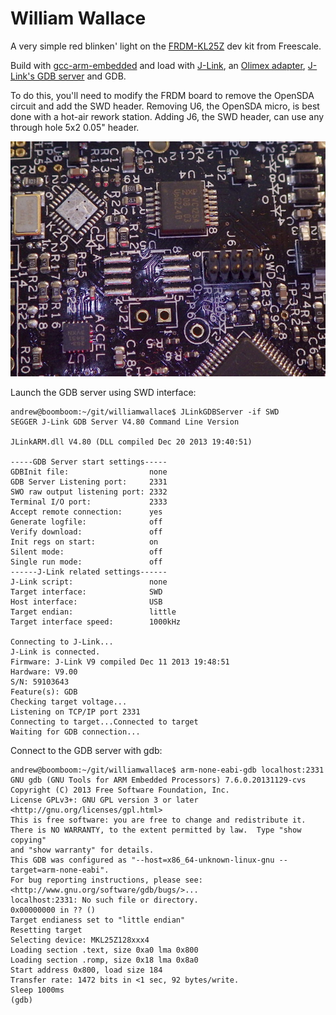 William Wallace
===============

A very simple red blinken' light on the [FRDM-KL25Z][0] dev kit from Freescale.

Build with [gcc-arm-embedded][1] and load with [J-Link][2], an [Olimex
adapter][3], [J-Link's GDB server][4] and GDB.

To do this, you'll need to modify the FRDM board to remove the OpenSDA circuit
and add the SWD header.  Removing U6, the OpenSDA micro, is best done with a
hot-air rework station.  Adding J6, the SWD header, can use any through hole 5x2
0.05" header.

<img src="./removesda.jpg" />

Launch the GDB server using SWD interface:

```
andrew@boomboom:~/git/williamwallace$ JLinkGDBServer -if SWD
SEGGER J-Link GDB Server V4.80 Command Line Version

JLinkARM.dll V4.80 (DLL compiled Dec 20 2013 19:40:51)

-----GDB Server start settings-----
GDBInit file:                  none
GDB Server Listening port:     2331
SWO raw output listening port: 2332
Terminal I/O port:             2333
Accept remote connection:      yes
Generate logfile:              off
Verify download:               off
Init regs on start:            on
Silent mode:                   off
Single run mode:               off
------J-Link related settings------
J-Link script:                 none
Target interface:              SWD
Host interface:                USB
Target endian:                 little
Target interface speed:        1000kHz

Connecting to J-Link...
J-Link is connected.
Firmware: J-Link V9 compiled Dec 11 2013 19:48:51
Hardware: V9.00
S/N: 59103643
Feature(s): GDB
Checking target voltage...
Listening on TCP/IP port 2331
Connecting to target...Connected to target
Waiting for GDB connection...
```

Connect to the GDB server with gdb:

```
andrew@boomboom:~/git/williamwallace$ arm-none-eabi-gdb localhost:2331
GNU gdb (GNU Tools for ARM Embedded Processors) 7.6.0.20131129-cvs
Copyright (C) 2013 Free Software Foundation, Inc.
License GPLv3+: GNU GPL version 3 or later <http://gnu.org/licenses/gpl.html>
This is free software: you are free to change and redistribute it.
There is NO WARRANTY, to the extent permitted by law.  Type "show copying"
and "show warranty" for details.
This GDB was configured as "--host=x86_64-unknown-linux-gnu --target=arm-none-eabi".
For bug reporting instructions, please see:
<http://www.gnu.org/software/gdb/bugs/>...
localhost:2331: No such file or directory.
0x00000000 in ?? ()
Target endianess set to "little endian"
Resetting target
Selecting device: MKL25Z128xxx4
Loading section .text, size 0xa0 lma 0x800
Loading section .romp, size 0x18 lma 0x8a0
Start address 0x800, load size 184
Transfer rate: 1472 bits in <1 sec, 92 bytes/write.
Sleep 1000ms
(gdb)
```

[0]: http://www.element14.com/community/docs/DOC-54879
[1]: https://launchpad.net/gcc-arm-embedded
[2]: http://www.segger.com/debug-probes.html
[3]: https://www.olimex.com/Products/ARM/JTAG/ARM-JTAG-20-10/
[4]: http://www.segger.com/jlink-gdb-server.html
